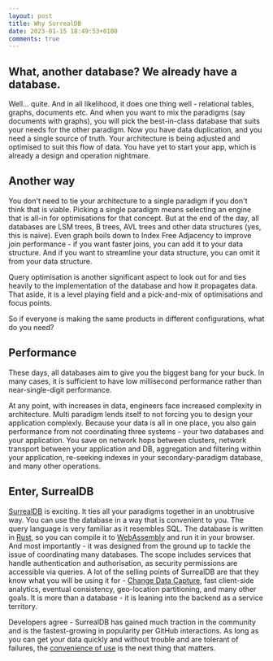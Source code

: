 ```yaml
---
layout: post
title: Why SurrealDB
date: 2023-01-15 18:49:53+0100
comments: true
---
```


## What, another database? We already have a database.
Well... quite.
And in all likelihood, it does one thing well - relational tables, graphs, documents etc.
And when you want to mix the paradigms (say documents with graphs), you will pick the best-in-class database that suits your needs for the other paradigm.
Now you have data duplication, and you need a single source of truth.
Your architecture is being adjusted and optimised to suit this flow of data.
You have yet to start your app, which is already a design and operation nightmare.

## Another way
You don't need to tie your architecture to a single paradigm if you don't think that is viable.
Picking a single paradigm means selecting an engine that is all-in for optimisations for that concept.
But at the end of the day, all databases are LSM trees, B trees, AVL trees and other data structures (yes, this is naive).
Even graph boils down to Index Free Adjacency to improve join performance - if you want faster joins, you can add it to your data structure.
And if you want to streamline your data structure, you can omit it from your data structure.

Query optimisation is another significant aspect to look out for and ties heavily to the implementation of the database and how it propagates data.
That aside, it is a level playing field and a pick-and-mix of optimisations and focus points.

So if everyone is making the same products in different configurations, what do you need?

## Performance
These days, all databases aim to give you the biggest bang for your buck.
In many cases, it is sufficient to have low millisecond performance rather than near-single-digit performance.

At any point, with increases in data, engineers face increased complexity in architecture.
Multi paradigm lends itself to not forcing you to design your application complexly.
Because your data is all in one place, you also gain performance from not coordinating three systems - your two databases and your application.
You save on network hops between clusters, network transport between your application and DB, aggregation and filtering within your application, re-seeking indexes in your secondary-paradigm database, and many other operations.

## Enter, SurrealDB
[SurrealDB](https://surrealdb.com/) is exciting.
It ties all your paradigms together in an unobtrusive way.
You can use the database in a way that is convenient to you.
The query language is very familiar as it resembles SQL.
The database is written in [Rust](https://www.rust-lang.org/), so you can compile it to [WebAssembly](https://webassembly.org/) and run it in your browser.
And most importantly - it was designed from the ground up to tackle the issue of coordinating many databases.
The scope includes services that handle authentication and authorisation, as security permissions are accessible via queries.
A lot of the selling points of SurrealDB are that they know what you will be using it for - [Change Data Capture](https://en.wikipedia.org/wiki/Change_data_capture), fast client-side analytics, eventual consistency, geo-location partitioning, and many other goals.
It is more than a database - it is leaning into the backend as a service territory.

Developers agree - SurrealDB has gained much traction in the community and is the fastest-growing in popularity per GitHub interactions.
As long as you can get your data quickly and without trouble and are tolerant of failures, the [convenience of use](https://surrealdb.com/why) is the next thing that matters.


